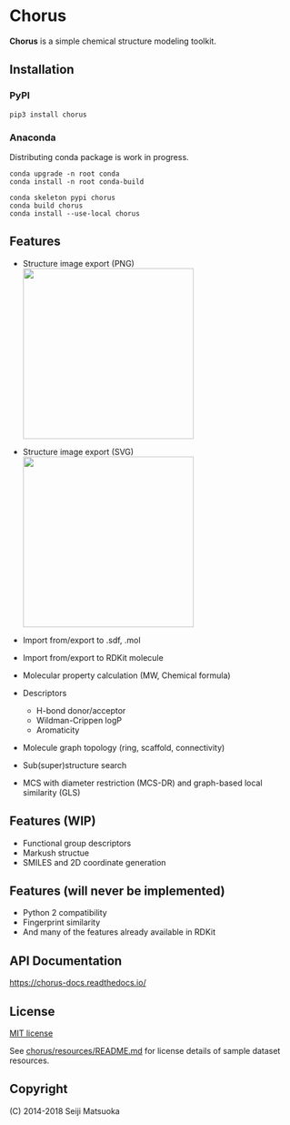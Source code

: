 
Chorus
===================================================

**Chorus** is a simple chemical structure modeling toolkit.



Installation
-------------

### PyPI

```
pip3 install chorus
```


### Anaconda

Distributing conda package is work in progress.

```
conda upgrade -n root conda
conda install -n root conda-build

conda skeleton pypi chorus
conda build chorus
conda install --use-local chorus
```


Features
----------

- Structure image export (PNG)
  <img src="img/demo.png" width="300"/>

- Structure image export (SVG)
  <img src="img/demo.svg" width="300"/>

- Import from/export to .sdf, .mol
- Import from/export to RDKit molecule
- Molecular property calculation (MW, Chemical formula)
- Descriptors

  - H-bond donor/acceptor
  - Wildman-Crippen logP
  - Aromaticity

- Molecule graph topology (ring, scaffold, connectivity)
- Sub(super)structure search
- MCS with diameter restriction (MCS-DR) and graph-based local similarity (GLS)



Features (WIP)
-------------------------------

- Functional group descriptors
- Markush structue
- SMILES and 2D coordinate generation



Features (will never be implemented)
-------------------------------------

- Python 2 compatibility
- Fingerprint similarity
- And many of the features already available in RDKit



API Documentation
------------------------

https://chorus-docs.readthedocs.io/



License
-------------

[MIT license](http://opensource.org/licenses/MIT)

See [chorus/resources/README.md](https://github.com/mojaie/chorus/tree/master/chorus/resources) for license details of sample dataset resources.



Copyright
--------------

(C) 2014-2018 Seiji Matsuoka
